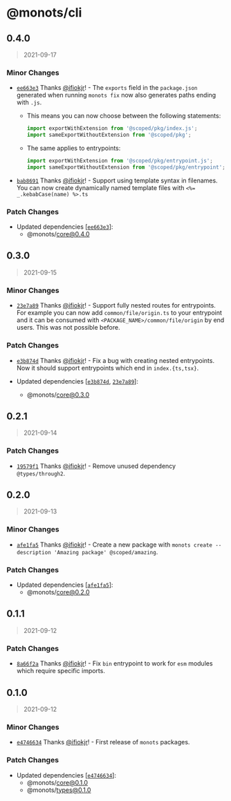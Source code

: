 # @monots/cli

## 0.4.0

> 2021-09-17

### Minor Changes

- [`ee663e3`](https://github.com/monots/monots/commit/ee663e31b24a6e3cd80aa83fc24fe50f0ebe23c1) Thanks [@ifiokjr](https://github.com/ifiokjr)! - The `exports` field in the `package.json` generated when running `monots fix` now also generates paths ending with `.js`.

  - This means you can now choose between the following statements:

    ```js
    import exportWithExtension from '@scoped/pkg/index.js';
    import sameExportWithoutExtension from '@scoped/pkg';
    ```

  - The same applies to entrypoints:

    ```js
    import exportWithExtension from '@scoped/pkg/entrypoint.js';
    import sameExportWithoutExtension from '@scoped/pkg/entrypoint';
    ```

* [`bab8691`](https://github.com/monots/monots/commit/bab8691c3765bab0fb8853cf3fd663959049b3ca) Thanks [@ifiokjr](https://github.com/ifiokjr)! - Support using template syntax in filenames. You can now create dynamically named template files with `<%= _.kebabCase(name) %>.ts`

### Patch Changes

- Updated dependencies [[`ee663e3`](https://github.com/monots/monots/commit/ee663e31b24a6e3cd80aa83fc24fe50f0ebe23c1)]:
  - @monots/core@0.4.0

## 0.3.0

> 2021-09-15

### Minor Changes

- [`23e7a89`](https://github.com/monots/monots/commit/23e7a893bcaebe5896aa65cdd2860e3b56021305) Thanks [@ifiokjr](https://github.com/ifiokjr)! - Support fully nested routes for entrypoints. For example you can now add `common/file/origin.ts` to your entrypoint and it can be consumed with `<PACKAGE_NAME>/common/file/origin` by end users. This was not possible before.

### Patch Changes

- [`e3b874d`](https://github.com/monots/monots/commit/e3b874da5ffffce37e8dd7e3024d2b1ef27880f9) Thanks [@ifiokjr](https://github.com/ifiokjr)! - Fix a bug with creating nested entrypoints. Now it should support entrypoints which end in `index.{ts,tsx}`.

- Updated dependencies [[`e3b874d`](https://github.com/monots/monots/commit/e3b874da5ffffce37e8dd7e3024d2b1ef27880f9), [`23e7a89`](https://github.com/monots/monots/commit/23e7a893bcaebe5896aa65cdd2860e3b56021305)]:
  - @monots/core@0.3.0

## 0.2.1

> 2021-09-14

### Patch Changes

- [`19579f1`](https://github.com/monots/monots/commit/19579f1ae8a39539c8930069fb95c7ffaec0c667) Thanks [@ifiokjr](https://github.com/ifiokjr)! - Remove unused dependency `@types/through2`.

## 0.2.0

> 2021-09-13

### Minor Changes

- [`afe1fa5`](https://github.com/monots/monots/commit/afe1fa5e1a19e89e12a2f2a4215de83d68cc6452) Thanks [@ifiokjr](https://github.com/ifiokjr)! - Create a new package with `monots create --description 'Amazing package' @scoped/amazing`.

### Patch Changes

- Updated dependencies [[`afe1fa5`](https://github.com/monots/monots/commit/afe1fa5e1a19e89e12a2f2a4215de83d68cc6452)]:
  - @monots/core@0.2.0

## 0.1.1

> 2021-09-12

### Patch Changes

- [`8a66f2a`](https://github.com/monots/monots/commit/8a66f2ae6ad439e49275cbc75eac875f49e4f507) Thanks [@ifiokjr](https://github.com/ifiokjr)! - Fix `bin` entrypoint to work for `esm` modules which require specific imports.

## 0.1.0

> 2021-09-12

### Minor Changes

- [`e4746634`](https://github.com/monots/monots/commit/e4746634cce0b3f844da1bf24c98dd9d0ab9135c) Thanks [@ifiokjr](https://github.com/ifiokjr)! - First release of `monots` packages.

### Patch Changes

- Updated dependencies [[`e4746634`](https://github.com/monots/monots/commit/e4746634cce0b3f844da1bf24c98dd9d0ab9135c)]:
  - @monots/core@0.1.0
  - @monots/types@0.1.0
